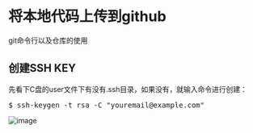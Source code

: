 # 将本地代码上传到github
git命令行以及仓库的使用
## 创建SSH KEY
先看下C盘的user文件下有没有.ssh目录，如果没有，就输入命令进行创建：
<pre>
$ ssh-keygen -t rsa -C "youremail@example.com"
</pre>
![image](https://github.com/Sumahan/learning-git/blob/master/%E5%88%9B%E5%BB%BASSH-KEY.jpg)
